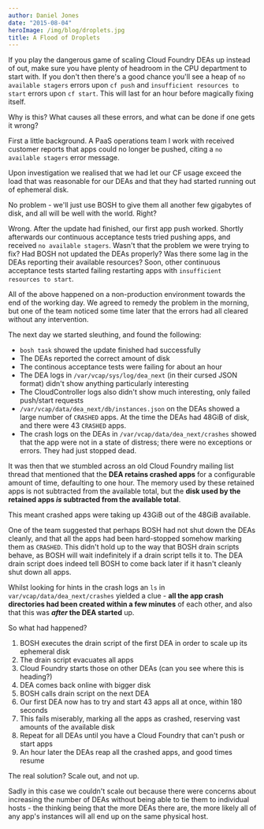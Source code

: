 ```yaml
---
author: Daniel Jones
date: "2015-08-04"
heroImage: /img/blog/droplets.jpg
title: A Flood of Droplets
---
```


If you play the dangerous game of scaling Cloud Foundry DEAs up instead of out, make sure you have plenty of headroom in the CPU department to start with. If you don't then there's a good chance you'll see a heap of `no available stagers` errors upon `cf push` and `insufficient resources to start` errors upon `cf start`. This will last for an hour before magically fixing itself.

Why is this? What causes all these errors, and what can be done if one gets it wrong?

<!--more-->

First a little background. A PaaS operations team I work with received customer reports that apps could no longer be pushed, citing a `no available stagers` error message.

Upon investigation we realised that we had let our CF usage exceed the load that was reasonable for our DEAs and that they had started running out of ephemeral disk.

No problem - we'll just use BOSH to give them all another few gigabytes of disk, and all will be well with the world. Right?

Wrong. After the update had finished, our first app push worked. Shortly afterwards our continuous acceptance tests tried pushing apps, and received `no available stagers`. Wasn't that the problem we were trying to fix? Had BOSH not updated the DEAs properly? Was there some lag in the DEAs reporting their available resources? Soon, other continuous acceptance tests started failing restarting apps with `insufficient resources to start`.

All of the above happened on a non-production environment towards the end of the working day. We agreed to remedy the problem in the morning, but one of the team noticed some time later that the errors had all cleared without any intervention.

The next day we started sleuthing, and found the following:

* `bosh task` showed the update finished had successfully
* The DEAs reported the correct amount of disk
* The continous acceptance tests were failing for about an hour
* The DEA logs in `/var/vcap/sys/log/dea_next` (in their cursed JSON format) didn't show anything particularly interesting
* The CloudController logs also didn't show much interesting, only failed push/start requests
* `/var/vcap/data/dea_next/db/instances.json` on the DEAs showed a large number of `CRASHED` apps. At the time the DEAs had 48GiB of disk, and there were 43 `CRASHED` apps.
* The crash logs on the DEAs in `/var/vcap/data/dea_next/crashes` showed that the app were not in a state of distress; there were no exceptions or errors. They had just stopped dead.

It was then that we stumbled across an old Cloud Foundry mailing list thread that mentioned that the **DEA retains crashed apps** for a configurable amount of time, defaulting to one hour. The memory used by these retained apps is not subtracted from the available total, but the **disk used by the retained apps _is_ subtracted from the available total**.

This meant crashed apps were taking up 43GiB out of the 48GiB available.

One of the team suggested that perhaps BOSH had not shut down the DEAs cleanly, and that all the apps had been hard-stopped somehow marking them as `CRASHED`. This didn't hold up to the way that BOSH drain scripts behave, as BOSH will wait indefinitely if a drain script tells it to. The DEA drain script does indeed tell BOSH to come back later if it hasn't cleanly shut down all apps.

Whilst looking for hints in the crash logs an `ls` in `var/vcap/data/dea_next/crashes` yielded a clue - **all the app crash directories had been created within a few minutes** of each other, and also that this was **_after_ the DEA started** up.

So what had happened?

1. BOSH executes the drain script of the first DEA in order to scale up its ephemeral disk
1. The drain script evacuates all apps
1. Cloud Foundry starts those on other DEAs (can you see where this is heading?)
1. DEA comes back online with bigger disk
1. BOSH calls drain script on the next DEA
1. Our first DEA now has to try and start 43 apps all at once, within 180 seconds
1. This fails miserably, marking all the apps as crashed, reserving vast amounts of the available disk
1. Repeat for all DEAs until you have a Cloud Foundry that can't push or start apps
1. An hour later the DEAs reap all the crashed apps, and good times resume

The real solution? Scale out, and not up.

Sadly in this case we couldn't scale out because there were concerns about increasing the number of DEAs without being able to tie them to individual hosts - the thinking being that the more DEAs there are, the more likely all of any app's instances will all end up on the same physical host.
